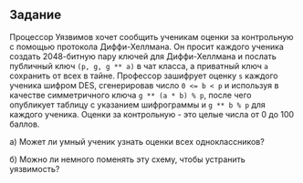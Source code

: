 Задание
-------

Процессор Уязвимов хочет сообщить ученикам оценки за контрольную с помощью протокола Диффи-Хеллмана.
Он просит каждого ученика создать 2048-битную пару ключей для Диффи-Хеллмана и послать публичный ключ
`(p, g, g ** a)` в чат класса, а приватный ключ `a` сохранить от всех в тайне.
Профессор зашифрует оценку `s` каждого ученика шифром DES,
сгенерировав число `0 <= b < p` и используя в качестве симметричного ключа `g ** (a * b) % p`, после чего опубликует таблицу
с указанием шифрограммы и `g ** b % p` для каждого ученика. Оценки за контрольную - это целые числа от 0 до 100 баллов.

а) Может ли умный ученик узнать оценки всех одноклассников?

б) Можно ли немного поменять эту схему, чтобы устранить уязвимость?

